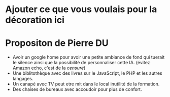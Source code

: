 # Ajouter ce que vous voulais pour la décoration ici

# Propositon de Pierre DU
- Avoir un google home pour avoir une petite ambiance de fond qui tuerait le silence ainsi que la possibilité de personnaliser cette IA. (évitez Amazon echo, c'est de la *censuré*)
- Une biblitothèque avec des livres sur le JavaScript, le PHP et les autres langages.
- Un canapé avec TV peut etre mit dans le local inutilité de la formation.
- Des chaises de bureaux avec accoudoir pour plus de confort.

#
